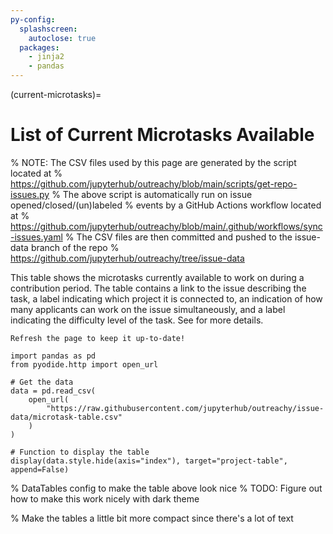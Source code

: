```yaml
---
py-config:
  splashscreen:
    autoclose: true
  packages:
    - jinja2
    - pandas
---
```


(current-microtasks)=

# List of Current Microtasks Available

% NOTE: The CSV files used by this page are generated by the script located at
% https://github.com/jupyterhub/outreachy/blob/main/scripts/get-repo-issues.py
% The above script is automatically run on issue opened/closed/(un)labeled
% events by a GitHub Actions workflow located at
% https://github.com/jupyterhub/outreachy/blob/main/.github/workflows/sync-issues.yaml
% The CSV files are then committed and pushed to the issue-data branch of the repo
% https://github.com/jupyterhub/outreachy/tree/issue-data

This table shows the microtasks currently available to work on during a
contribution period. The table contains a link to the issue describing the
task, a label indicating which project it is connected to, an indication of
how many applicants can work on the issue simultaneously, and a label indicating
the difficulty level of the task. See [](microtasks:create:labels) for more
details.

```{tip}
Refresh the page to keep it up-to-date!
```

```{py-script}
import pandas as pd
from pyodide.http import open_url

# Get the data
data = pd.read_csv(
    open_url(
        "https://raw.githubusercontent.com/jupyterhub/outreachy/issue-data/microtask-table.csv"
    )
)

# Function to display the table
display(data.style.hide(axis="index"), target="project-table", append=False)
```

<div id="microtask-table" class="full-width microtask-table"></div>

% DataTables config to make the table above look nice
% TODO: Figure out how to make this work nicely with dark theme

<link rel="stylesheet"
      href="https://cdn.datatables.net/1.10.24/css/jquery.dataTables.min.css">
<script type="text/javascript"
        src="https://cdn.datatables.net/1.10.24/js/jquery.dataTables.min.js"></script>

<script>
$(document).ready( function () {
    $('.microtask-table table').DataTable( {
        "order": [[ 0, "template" ]],
        "pageLength": 25
    });
} );
</script>

% Make the tables a little bit more compact since there's a lot of text

<style>
    table {
        font-size: 1em;
    }

    table th, table td {
        padding: 100;
    }
</style>
